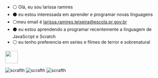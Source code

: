 - ⚪ Olá, eu sou larissa ramires
- ⚫ eu estou interessada em aprender e programar novas linguagens 
- ⚪meu email é larissa.ramires.teixeira@escola.pr.gov.br
- ⚫ eu estou aprendendo a programar recentemente a linguagem de JavaScript e Scratch
- ⚪ eu tenho preferencia em series e filmes de terror e sobrenatural

<!---
larissaleticia2/larissaleticia2 is a ✨ special ✨ repository because its `README.md` (this file) appears on your GitHub profile.
You can click the Preview link to take a look at your changes.
--->

<img src="https://cdn.jsdelivr.net/gh/devicons/devicon/icons/java/java-original.svg" width="40" height="40"/>

 ![scrafth](https://img.shields.io/badge/Scratch-4D97FF?style=for-the-badge&logo=Scratch&logoColor=white)
  ![scrafth](https://img.shields.io/badge/JavaScript-323330?style=for-the-badge&logo=javascript&logoColor=F7DF1E)
  ![scrafth](https://img.shields.io/badge/GitHub-100000?style=for-the-badge&logo=github&logoColor=white)
